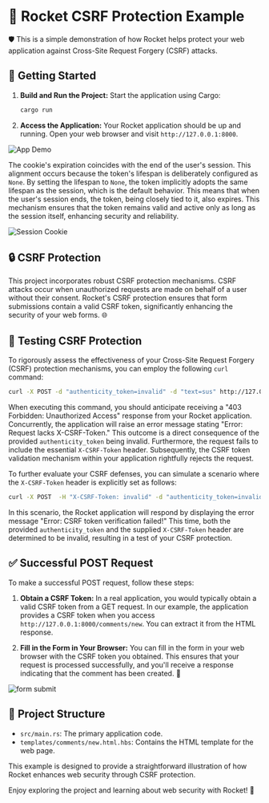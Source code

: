 # 🚀 Rocket CSRF Protection Example

🛡️ This is a simple demonstration of how Rocket helps protect your web application against Cross-Site Request Forgery (CSRF) attacks.

## 🏁 Getting Started

1. **Build and Run the Project:** Start the application using Cargo:

   ```bash
   cargo run
   ```

1. **Access the Application:** Your Rocket application should be up and running. Open your web browser and visit `http://127.0.0.1:8000`.

![App Demo](https://dev-to-uploads.s3.amazonaws.com/uploads/articles/lcpfehq4rsjpwrjjehvr.png)

The cookie's expiration coincides with the end of the user's session. This alignment occurs because the token's lifespan is deliberately configured as `None`. By setting the lifespan to `None`, the token implicitly adopts the same lifespan as the session, which is the default behavior. This means that when the user's session ends, the token, being closely tied to it, also expires. This mechanism ensures that the token remains valid and active only as long as the session itself, enhancing security and reliability.

![Session Cookie](https://dev-to-uploads.s3.amazonaws.com/uploads/articles/nbrd2kxsm91kuvtdm240.png)

## 🔒 CSRF Protection

This project incorporates robust CSRF protection mechanisms. CSRF attacks occur when unauthorized requests are made on behalf of a user without their consent. Rocket's CSRF protection ensures that form submissions contain a valid CSRF token, significantly enhancing the security of your web forms. 🌐

## 🧪 Testing CSRF Protection

To rigorously assess the effectiveness of your Cross-Site Request Forgery (CSRF) protection mechanisms, you can employ the following `curl` command:

```bash
curl -X POST -d "authenticity_token=invalid" -d "text=sus" http://127.0.0.1:8000/comments
```

When executing this command, you should anticipate receiving a "403 Forbidden: Unauthorized Access" response from your Rocket application. Concurrently, the application will raise an error message stating "Error: Request lacks X-CSRF-Token." This outcome is a direct consequence of the provided `authenticity_token` being invalid. Furthermore, the request fails to include the essential `X-CSRF-Token` header. Subsequently, the CSRF token validation mechanism within your application rightfully rejects the request.

To further evaluate your CSRF defenses, you can simulate a scenario where the `X-CSRF-Token` header is explicitly set as follows:

```bash
curl -X POST  -H "X-CSRF-Token: invalid" -d "authenticity_token=invalid" -d "text=sus" http://127.0.0.1:8000/comments
```

In this scenario, the Rocket application will respond by displaying the error message "Error: CSRF token verification failed!" This time, both the provided `authenticity_token` and the supplied `X-CSRF-Token` header are determined to be invalid, resulting in a test of your CSRF protection.

## ✅ Successful POST Request

To make a successful POST request, follow these steps:

1. **Obtain a CSRF Token:** In a real application, you would typically obtain a valid CSRF token from a GET request. In our example, the application provides a CSRF token when you access `http://127.0.0.1:8000/comments/new`. You can extract it from the HTML response.

1. **Fill in the Form in Your Browser:** You can fill in the form in your web browser with the CSRF token you obtained. This ensures that your request is processed successfully, and you'll receive a response indicating that the comment has been created. 🎉

![form submit](https://dev-to-uploads.s3.amazonaws.com/uploads/articles/l56i9gg851ggfrnqv5sf.png)

## 📁 Project Structure

- `src/main.rs`: The primary application code.
- `templates/comments/new.html.hbs`: Contains the HTML template for the web page.

This example is designed to provide a straightforward illustration of how Rocket enhances web security through CSRF protection.

Enjoy exploring the project and learning about web security with Rocket! 🚀